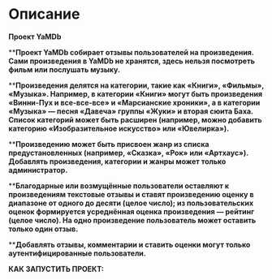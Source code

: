 #  Описание
**Проект YaMDb**

****Проект YaMDb собирает отзывы пользователей на произведения. Сами произведения в YaMDb не хранятся, здесь нельзя посмотреть фильм или послушать музыку.**

****Произведения делятся на категории, такие как «Книги», «Фильмы», «Музыка». Например, в категории «Книги» могут быть произведения «Винни-Пух и все-все-все» и «Марсианские хроники», а в категории «Музыка» — песня «Давеча» группы «Жуки» и вторая сюита Баха. Список категорий может быть расширен (например, можно добавить категорию «Изобразительное искусство» или «Ювелирка»).**

****Произведению может быть присвоен жанр из списка предустановленных (например, «Сказка», «Рок» или «Артхаус»).
Добавлять произведения, категории и жанры может только администратор.**

****Благодарные или возмущённые пользователи оставляют к произведениям текстовые отзывы и ставят произведению оценку в диапазоне от одного до десяти (целое число); из пользовательских оценок формируется усреднённая оценка произведения — рейтинг (целое число). На одно произведение пользователь может оставить только один отзыв.**

****Добавлять отзывы, комментарии и ставить оценки могут только аутентифицированные пользователи.**

**КАК ЗАПУСТИТЬ ПРОЕКТ:**
